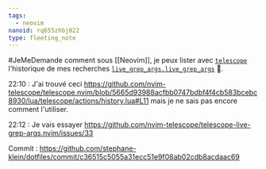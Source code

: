 ```yaml
---
tags:
  - neovim
nanoid: rq655zhbj022
type: fleeting_note
---
```

#JeMeDemande comment sous [[Neovim]], je peux lister avec [`telescope`](https://github.com/nvim-telescope/telescope.nvim) l'historique de mes recherches [`live_grep_args.live_grep_args`](https://github.com/nvim-telescope/telescope-live-grep-args.nvim) 🤔.

22:10 : J'ai trouvé ceci https://github.com/nvim-telescope/telescope.nvim/blob/5665d93988acfbb0747bdbf4f4cb583bcebc8930/lua/telescope/actions/history.lua#L11 mais je ne sais pas encore comment l'utiliser.

22:12 : Je vais essayer https://github.com/nvim-telescope/telescope-live-grep-args.nvim/issues/33

Commit : https://github.com/stephane-klein/dotfiles/commit/c36515c5055a31ecc51e9f08ab02cdb8acdaac69
